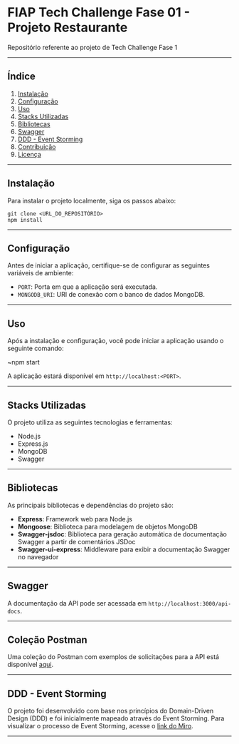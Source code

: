 # FIAP Tech Challenge Fase 01 - Projeto Restaurante
Repositório referente ao projeto de Tech Challenge Fase 1

---

## Índice

1. [Instalação](#instalação)
2. [Configuração](#configuração)
3. [Uso](#uso)
4. [Stacks Utilizadas](#stacks-utilizadas)
5. [Bibliotecas](#bibliotecas)
6. [Swagger](#swagger)
7. [DDD - Event Storming](#ddd---event-storming)
8. [Contribuição](#contribuição)
9. [Licença](#licença)

---

## Instalação

Para instalar o projeto localmente, siga os passos abaixo:

```
git clone <URL_DO_REPOSITÓRIO>
npm install
```

---

## Configuração

Antes de iniciar a aplicação, certifique-se de configurar as seguintes variáveis de ambiente:

- `PORT`: Porta em que a aplicação será executada.
- `MONGODB_URI`: URI de conexão com o banco de dados MongoDB.

---

## Uso

Após a instalação e configuração, você pode iniciar a aplicação usando o seguinte comando:

~npm start

A aplicação estará disponível em `http://localhost:<PORT>`.

---

## Stacks Utilizadas

O projeto utiliza as seguintes tecnologias e ferramentas:

- Node.js
- Express.js
- MongoDB
- Swagger

---

## Bibliotecas

As principais bibliotecas e dependências do projeto são:

- **Express**: Framework web para Node.js
- **Mongoose**: Biblioteca para modelagem de objetos MongoDB
- **Swagger-jsdoc**: Biblioteca para geração automática de documentação Swagger a partir de comentários JSDoc
- **Swagger-ui-express**: Middleware para exibir a documentação Swagger no navegador

---

## Swagger

A documentação da API pode ser acessada em `http://localhost:3000/api-docs`.

---

## Coleção Postman

Uma coleção do Postman com exemplos de solicitações para a API está disponível [aqui](https://api.postman.com/collections/8588306-910507ef-8d75-4359-8b00-43785098e8ee?access_key=PMAT-01HZ0QKVX7S6TZDSRNQY86X5C1).

---
## DDD - Event Storming

O projeto foi desenvolvido com base nos princípios do Domain-Driven Design (DDD) e foi inicialmente mapeado através do Event Storming. Para visualizar o processo de Event Storming, acesse o [link do Miro](https://miro.com/app/board/uXjVKEK0ulQ=/?share_link_id=946525556601).

---